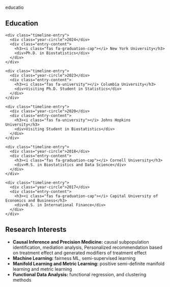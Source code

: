 educatio
<div class="container-flex">
  <div class="timeline-container">
    <h2>Education</h2>
    <div class="timeline-line"></div>

    <div class="timeline-entry">
      <div class="year-circle">2024</div>
      <div class="entry-content">
        <h3><i class="fas fa-graduation-cap"></i> New York University</h3>
        <div>Ph.D. in Biostatistics</div>
      </div>
    </div>

    <div class="timeline-entry">
      <div class="year-circle">2023</div>
      <div class="entry-content">
        <h3><i class="fas fa-university"></i> Columbia University</h3>
        <div>Visiting Ph.D. Student in Statistics</div>
      </div>
    </div>

    <div class="timeline-entry">
      <div class="year-circle">2020</div>
      <div class="entry-content">
        <h3><i class="fas fa-university"></i> Johns Hopkins University</h3>
        <div>Visiting Student in Biostatistics</div>
      </div>
    </div>

    <div class="timeline-entry">
      <div class="year-circle">2018</div>
      <div class="entry-content">
        <h3><i class="fas fa-graduation-cap"></i> Cornell University</h3>
        <div>M.S. in Biostatistics and Data Science</div>
      </div>
    </div>

    <div class="timeline-entry">
      <div class="year-circle">2017</div>
      <div class="entry-content">
        <h3><i class="fas fa-graduation-cap"></i> Capital University of Economics and Business</h3>
        <div>B.S. in International Finance</div>
      </div>
    </div>
  </div>

  <div class="research-interests">
    <h2>Research Interests</h2>
    <ul>
      <li><strong>Causal Inference and Precision Medicine:</strong> causal subpopulation identification, mediation analysis, Personalized recommendation based on treatment effect and generated modifiers of treatment effect</li>
      <li><strong>Machine Learning:</strong> fairness ML, semi-supervised learning</li>
      <li><strong>Manifold Learning and Metric Learning:</strong> positive semi-definite manifold learning and metric learning</li>
      <li><strong>Functional Data Analysis:</strong> functional regression, and clustering methods</li>
    </ul>
  </div>
</div>
